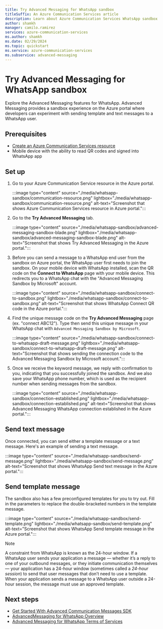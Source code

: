 ```yaml
---
title: Try Advanced Messaging for WhatsApp sandbox
titleSuffix: An Azure Communication Services article
description: Learn about Azure Communication Services WhatsApp sandbox.
author: shamkh
manager: camilo.ramirez
services: azure-communication-services
ms.author: shamkh
ms.date: 02/29/2024
ms.topic: quickstart
ms.service: azure-communication-services
ms.subservice: advanced-messaging
---
```


# Try Advanced Messaging for WhatsApp sandbox

Explore the Advanced Messaging features for WhatsApp. Advanced Messaging provides a sandbox experience on the Azure portal where developers can experiment with sending template and text messages to a WhatsApp user.

## Prerequisites 

- [Create an Azure Communication Services resource](../../create-communication-resource.md)
- Mobile device with the ability to read QR codes and signed into WhatsApp app

## Set up

1. Go to your Azure Communication Service resource in the Azure portal.

   :::image type="content" source="./media/whatsapp-sandbox/communication-resource.png" lightbox="./media/whatsapp-sandbox/communication-resource.png" alt-text="Screenshot that shows Azure Communication Services resource in Azure portal.":::

2. Go to the **Try Advanced Messaging** tab.  

   :::image type="content" source="./media/whatsapp-sandbox/advanced-messaging-sandbox-blade.png" lightbox="./media/whatsapp-sandbox/advanced-messaging-sandbox-blade.png" alt-text="Screenshot that shows Try Advanced Messaging in the Azure portal.":::

3. Before you can send a message to a WhatsApp end user from the sandbox on Azure portal, the WhatsApp user first needs to join the sandbox. On your mobile device with WhatsApp installed, scan the QR code on the **Connect to WhatsApp** page with your mobile device. This redirects you to a WhatsApp chat with the "Advanced Messaging Sandbox by Microsoft" account.

   :::image type="content" source="./media/whatsapp-sandbox/connect-to-sandbox.png" lightbox="./media/whatsapp-sandbox/connect-to-sandbox.png" alt-text="Screenshot that shows WhatsApp Connect QR code in the Azure portal.":::

4. Find the unique message code on the **Try Advanced Messaging** page (ex. "connect ABC12"). Type then send this unique message in your WhatsApp chat with `Advanced Messaging Sandbox by Microsoft`.

   :::image type="content" source="./media/whatsapp-sandbox/connect-to-whatsapp-draft-message.png" lightbox="./media/whatsapp-sandbox/connect-to-whatsapp-draft-message.png" alt-text="Screenshot that shows sending the connection code to the Advanced Messaging Sandbox by Microsoft account.":::

5. Once we receive the keyword message, we reply with confirmation to you, indicating that you successfully joined the sandbox. And we also save your WhatsApp phone number, which is used as the recipient number when sending messages from the sandbox. 

   :::image type="content" source="./media/whatsapp-sandbox/connection-established.png" lightbox="./media/whatsapp-sandbox/connection-established.png" alt-text="Screenshot that shows Advanced Messaging WhatsApp connection established in the Azure portal.":::

## Send text message 

Once connected, you can send either a template message or a text message. Here's an example of sending a text message.

:::image type="content" source="./media/whatsapp-sandbox/send-message.png" lightbox="./media/whatsapp-sandbox/send-message.png" alt-text="Screenshot that shows WhatsApp Send text message in the Azure portal.":::

## Send template message 
The sandbox also has a few preconfigured templates for you to try out. Fill in the parameters to replace the double-bracketed numbers in the template message. 

:::image type="content" source="./media/whatsapp-sandbox/send-template.png" lightbox="./media/whatsapp-sandbox/send-template.png" alt-text="Screenshot that shows WhatsApp Send template message in the Azure portal.":::

> [!NOTE]
> A constraint from WhatsApp is known as the 24-hour window. If a WhatsApp user sends your application a message — whether it’s a reply to one of your outbound messages, or they initiate communication themselves — your application has a 24-hour window (sometimes called a *24-hour session*) to send that user messages that don’t need to use a template. When your application sends a message to a WhatsApp user outside a 24-hour session, the message must use an approved template.
 
## Next steps

- [Get Started With Advanced Communication Messages SDK](./get-started.md)
- [AdvancedMessaging for WhatsApp Overview](../../../concepts/advanced-messaging/whatsapp/whatsapp-overview.md)
- [Advanced Messaging for WhatsApp Terms of Services](../../../concepts/advanced-messaging/whatsapp/whatsapp-terms-of-service.md)
